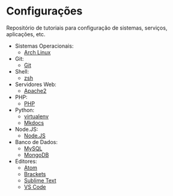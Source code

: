 Configurações
=============

Repositório de tutoriais para configuração de sistemas, serviços, aplicações, etc.

- Sistemas Operacionais:
	- [Arch Linux](mds/sistema-operacional/arch-linux.md)
- Git:
	- [Git](mds/git/git.md)
- Shell:
	- [zsh](mds/shell/zsh.md)
- Servidores Web:
	- [Apache2](mds/servidores-web/apache.md)
- PHP:
	- [PHP](mds/php/php.md)
- Python:
	- [virtualenv](mds/python/virtualenv.md)
	- [Mkdocs](mds/python/mkdocs.md)
- Node.JS:
	- [Node.JS](mds/nodejs/nodejs.md)
- Banco de Dados:
	- [MySQL](mds/banco-de-dados/mysql.md)
	- [MongoDB](mds/banco-de-dados/mongodb.md)
- Editores:
	- [Atom](mds/editores-de-codigo/atom.md)
	- [Brackets](mds/editores-de-codigo/brackets.md)
	- [Sublime Text](mds/editores-de-codigo/sublime-text.md)
	- [VS Code](mds/editores-de-codigo/vs-code.md)